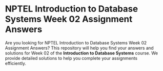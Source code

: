 # NPTEL Introduction to Database Systems Week 02 Assignment Answers

Are you looking for NPTEL Introduction to Database Systems Week 02 Assignment Answers? This repository will help you find your answers and solutions for Week 02 of the **Introduction to Database Systems** course. We provide detailed solutions to help you complete your assignments efficiently.